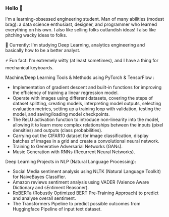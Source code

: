 ### Hello 👋

I'm a learning-obsessed engineering student. Man of many abilities (modest brag): a data science enthusiast, designer, and programmer who learned everything on his own. I also like selling folks outlandish ideas! I also like pitching wacky ideas to folks.

  🌱 Currently: I'm studying Deep Learning, analytics engineering and basically how to be a better analyst.
  
  ⚡ Fun fact: I'm extremely witty (at least sometimes), and I have a thing for mechanical keyboards.

Machine/Deep Learning Tools & Methods using PyTorch & TensorFlow :
 - Implementation of gradient descent and built-in functions for improving the efficiency of training a linear regression model.
 - Operate with images using different datasets, covering the steps of dataset splitting, creating models, interpreting model outputs, selecting            evaluation metrics, setting up a training loop with validation, testing the model, and saving/loading model checkpoints.
 - The ReLU activation function to introduce non-linearity into the model, allowing it to learn more complex relationships between the inputs (pixel        densities) and outputs (class probabilities).
 - Carrying out the CIFAR10 dataset for image classification, display batches of images in a grid and create a convolutional neural network.
 - Training to Generative Adversarial Networks (GANs).
 - Music Generation with RNNs (Recurrent Neural Networks).



Deep Learning Projects in NLP (Natural Language Processing):
 - Social Media sentiment analysis using NLTK (Natural Language Toolkit) for NaiveBayes Classifier.
 - Amazon reviews sentiment analysis using VADER (Valence Aware Dictionary and sEntiment Reasoner).
 - RoBERTa (Robustly Optimized BERT Pre-Training Approach) to predict and analyse overall sentiment.
 - The Transformers Pipeline to predict possible outcomes from Huggingface Pipeline of input text dataset.
 
<!--
**aiemond/aiemond** is a ✨ _special_ ✨ repository because its `README.md` (this file) appears on your GitHub profile.

Here are some ideas to get you started:

- 🔭 I’m currently working on ...
- 🌱 I’m currently learning ...
- 👯 I’m looking to collaborate on ...
- 🤔 I’m looking for help with ...
- 💬 Ask me about ...
- 📫 How to reach me: ...
- 😄 Pronouns: ...
- ⚡ Fun fact: ...
-->

